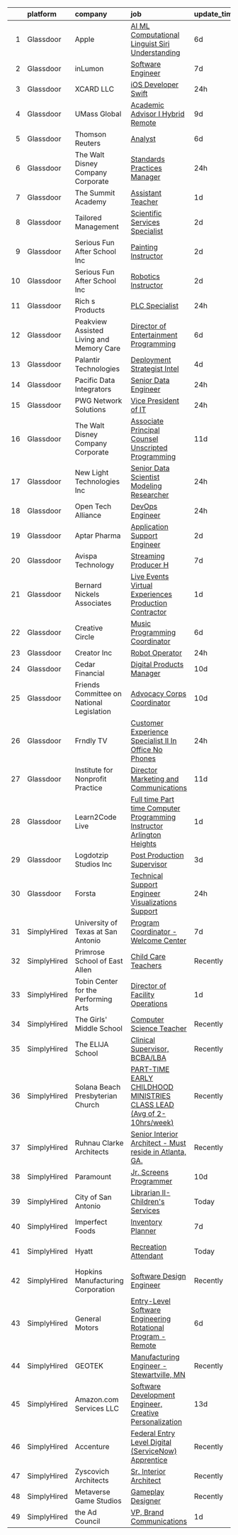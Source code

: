

|    | platform    | company                                   | job                                                                                                                                                                                                                                                                                                                                                                                                                                                                                                                                                                                                                                                                                                                                                                                                                                                                                                                                                                                                                                                                                                                                                                                                                                                                                                                                                                                                  | update_time   | location                     |
|---:|:------------|:------------------------------------------|:-----------------------------------------------------------------------------------------------------------------------------------------------------------------------------------------------------------------------------------------------------------------------------------------------------------------------------------------------------------------------------------------------------------------------------------------------------------------------------------------------------------------------------------------------------------------------------------------------------------------------------------------------------------------------------------------------------------------------------------------------------------------------------------------------------------------------------------------------------------------------------------------------------------------------------------------------------------------------------------------------------------------------------------------------------------------------------------------------------------------------------------------------------------------------------------------------------------------------------------------------------------------------------------------------------------------------------------------------------------------------------------------------------|:--------------|:-----------------------------|
|  1 | Glassdoor   | Apple                                     | [AI ML   Computational Linguist  Siri Understanding](https://www.glassdoor.com/partner/jobListing.htm?pos=125&ao=1110586&s=58&guid=000001826ccd5be78c7951fef2de4aca&src=GD_JOB_AD&t=SR&vt=w&cs=1_2b0e15c9&cb=1659682774480&jobListingId=1008037473954&cpc=F4EED0218A761C36&jrtk=3-0-1g9mcqn0pg2qd801-1g9mcqn18h4en800-02acf99386440987--6NYlbfkN0BvKrLyj5gPmtZO9T8euul8TCxuuKNOtzRJOomxnwSEodTz2Bc-sPZl1dBMH13w-jN_2Qg_HDT8DprOXxzKYjJJlQVqA2Y9HXXdy1bNkNwEqNoMRt0OcuPSXyUZOl9R3E9Gnfrnt5qAVp2snaRWIbMQ1xxw5n7CoWC_nmaBO5x2BikB2O3cYi-ITx93kVdr7HRh3E_lhTqmM99CFjXJVsKmQdRod-kx2WzMEodTjaFKsxE4ZxInSp1DXvw7JH0hsdsyQebUxl_AJWaVYl1Iedq7v2MQeW6NkqKsvQa-bC64brrGb5go3S7B-Uygfx53voUeMRamPWcGkKWpWh_Ozt6iwYr_MiY5L2_L70XtXWGqanvkdIw_zc5k-n9kRqb2twVsboY8Vj81R7V2cQU-eAYG789ht985DzT_v8nSOvhofC_VCntnNs8_g35k-_hgr83wq3_HCZvfQ8q18ZS8t9oSTJnw0Xuw8sjJmv8Hs-6_Pl3jEy3m0HSzQ29wJYYM4YF34Z9N27Mdk-qyFOjQDBftqlQzKVS_DKAiy_Gz_yyzeYBuFIacbTmeJ9pbQY0AIA4zYCjCX8aftF2AUkQlTqn_kdH1TjVO0A8sBWnHcthwLvlysYDOTIRISxoPhGMxCeoWIIb8YZih-SugAb5OcTKzr3V5wf4pB35apPVVidwG94pAHlgyGFarkHZ20yZncw7-C4z9VDcKOno7aolM2rDkslk2Ckn235_dSpo1FqFDs-DQJ0kW-0Yfp8WR0QMvZoJRoX0gMBYzeZFrvp6H3X-ymPUBM7AUTqIGIJv-lyHca_Pn3-WOQferjYUOSEENPgi3du0gQQRANEpLKWs-kw_0tYu3zI50v62j7V3PqAQsXwXrtsUPIDj2-nPcpUPfT1giaY6H_w-Um64BYuN9DrUMrBGKXHa57XT9MusHdVaFWWU4OGBQxZJFC_sjwSFZd2PozKCN7WbPIcMfC6b9kdE5PWaKRvB0P-nPBvUyG0Vssw%3D%3D) | 6d            | Seattle, WA                  |
|  2 | Glassdoor   | inLumon                                   | [Software Engineer](https://www.glassdoor.com/partner/jobListing.htm?pos=129&ao=1110586&s=58&guid=000001826ccd5be78c7951fef2de4aca&src=GD_JOB_AD&t=SR&vt=w&ea=1&cs=1_d0128b83&cb=1659682774481&jobListingId=1008035620263&cpc=451933188B21919D&jrtk=3-0-1g9mcqn0pg2qd801-1g9mcqn18h4en800-da6448261627c3a0--6NYlbfkN0DQ3df1awI8xYmHE2zqMePqy2KfumDXYM-P3On57Rq1sSJvchUEZiGg7ISFfsgZmQGeN_HJ24YUkvC0HKODjwvVEqDUKz0lnXYXtZSD9rw5v4C25pIqogjGaFvbvKd_MeeFOPItCAhqETrNvgAVECJm9vujLYmsIPmaXKuzNs_r-bigCqWeIekYQu4zVeDE7JgJNwqgFzO8QqvCP_EKKwpZAK-a2e2_dAyMX4s9GRQQatp_zsfjrVO8makudBHd-v73R_yWTfQu4hTKmgjFsDnrmpnV7U9-Adcz1P9OeRQDkID9TEewvQLjjfM6lDIQG9f5znaiMShiS6IEjQBw6pZklJSWUCOt1uxeAnSyfVTEJtsV9NlcA3T-1clhBNYGGB76IdOYoNJmP9mQ6KPfGbdIO6R3jfZtG2uyHSGVahh_EuGVqCN-av4wVXpl8zBypiG6szuCsDVIa8GaYXxHC0ROM-9r9BkbcO-OqaKvAZqLPuBdAnkBw2uD)                                                                                                                                                                                                                                                                                                                                                                                                                                                                                                                                                         | 7d            | Remote                       |
|  3 | Glassdoor   | XCARD  LLC                                | [iOS Developer  Swift ](https://www.glassdoor.com/partner/jobListing.htm?pos=106&ao=1110586&s=58&guid=000001826ccd5be78c7951fef2de4aca&src=GD_JOB_AD&t=SR&vt=w&ea=1&cs=1_e7c580a5&cb=1659682774478&jobListingId=1008054173053&cpc=67D5E609A3B8C355&jrtk=3-0-1g9mcqn0pg2qd801-1g9mcqn18h4en800-72c0f0956ebb28f8--6NYlbfkN0DAwgduWqBP7ymGN-lTADpinz2i-23XbRAyg5ywqS-MDeAVr-qZ8jm264LAESLQevY5CSDySa-1yBuUWy1e3TkB0qtpBQJgW1DahqC7ZO7LromfWKja7IJpflz81BdNFTdsy69BFTfwOpgv6X-foEgM6Ghf3b19q-gJnY38J5yYfouZEq7jkkQjjIzxngSWm32YqcqYehcFmMj-VO6CvN1e8wlsBRVJDCYfGoK_s3UILFdd5cf3DwUwokI7_8zLjFfMIsgDekbb3uiJKz4iPocULUB9AeugOSmyv3HZ1BdN7Uhybx2cz74eUFL41UBMvc85Lds_1YPCa_7tN6Wzjdhkt2vMsItkm3YAIfwQDI68jIdHT5EhRCZn4H4eFFWFlixUpG7NWWYBXclFmh-kft4CDIEBIbWcOKlsvaKwTnb5Z9-aHsEGGM3qzT2-qf6VHmgRvPdgcvdEL-Yc9lkV7OgB1GKgK8c2vt_MuUf0vJrRH6tCEL0lL50LuDECD84bDJE9QhpvKwO8Tg%3D%3D)                                                                                                                                                                                                                                                                                                                                                                                                                                                                                                                         | 24h           | Durham, NC                   |
|  4 | Glassdoor   | UMass Global                              | [Academic Advisor I  Hybrid Remote ](https://www.glassdoor.com/partner/jobListing.htm?pos=124&ao=1110586&s=58&guid=000001826ccd5be78c7951fef2de4aca&src=GD_JOB_AD&t=SR&vt=w&cs=1_9948bcaf&cb=1659682774480&jobListingId=1008031073642&cpc=149B3D5996025BBA&jrtk=3-0-1g9mcqn0pg2qd801-1g9mcqn18h4en800-eed16ec982454327--6NYlbfkN0DTeh5R3552PqUfPOB0cB09_CP8sisQs0fegyyYJecQSZVlMxNe9zty8xLqfyLNAkGoue8sb8qVeIFuRtgYFWMHx-Kp8w-ZxgeNlchwzpSN4_M09K6C9bf8K3cAG8cQxaGo4gSrTWQ-BfKgsCIv5ioJtmeW7u9hc7W74O4Evq6vxGZQRi2ZVi8MzLEd6F7T6pDrt8qraeGIlCPU-8M6igTT9U5SXMjSLbKXUJXQHDgsUHUfKgTB76Mn61YS5XvAggGG4RnZMWG79DdeB5pDAhMqM3Wwr2WWNkOXGMa9IaHf-wQodUNyjsSdvfSn0ApsRAjIMA64gZTGAjAUvRkPBfqANqNr_PGuKM0ei_H5QNBXq7-pLWwD4MDqTVnwnjs-O2295OqV4nnkA6eS-S2r74nr8sh-VqVkVTcbCmbeMJ8EAOG_kF6gSQKrnpiT_5Y0LfPCNydWtYhC7e8HCu6bz6ONotpil4XsbykKMWnyTvtW7J35l4ziQNMw37wEEMuamdw8PNpUrYcYZNZ4FgdpgwbBUMn0KMFc2YH2av-wYgRwXxxWswJpDdu7DqglcaelAFo%3D)                                                                                                                                                                                                                                                                                                                                                                                                                                                               | 9d            | Irving, TX                   |
|  5 | Glassdoor   | Thomson Reuters                           | [Analyst](https://www.glassdoor.com/partner/jobListing.htm?pos=123&ao=1110586&s=58&guid=000001826ccd5be78c7951fef2de4aca&src=GD_JOB_AD&t=SR&vt=w&cs=1_d1255b66&cb=1659682774480&jobListingId=1008037643612&cpc=44CD5376B8534B8F&jrtk=3-0-1g9mcqn0pg2qd801-1g9mcqn18h4en800-3f18fb322ff8d1e4--6NYlbfkN0CjNG0qDFC9vBxfUJnRpXh8fasJ_-3AjV6caG0C4DoAxPxWfF7HPa6NYKCCabVje9LAqzZYgjHBsMnPE4hALp3pkCaGsFxO00Dw4pQ1Squci6d2vdoZg2JuD-87SS1Lh8Kd7oTpvc6oVcqFvH61Qr0R4yLLZ6uAdw99VmRTDFWrSDFYOp2WHd4TmQqnzec4oSjZI7l9sDGXT6xELSKZLBhQvrWnC_YBnPlJcN5YXBBIAndT1lYxdHD47CfAZNI9oJ80OV3o2ryAz1BkS7beWaGDGIS3Lc27ZMDnhOEMZklXF6KfQTSSkLx3JsNYbidbOnmWyQG_fOWDw78LdTEv-hWEb5ep1zf4L6S7ytAH3kMXabXjOjq3hhyOBboYL31DBPEbqf8HWKNixmgBbnpl0eDv4Ffkano6DLAZy0oxLDTxI8YfeR7qGG-3lYJ28DzJmbS3fr51DlQqEHXRFsvRDv6YlpRZUxVqAPKiskAeTLIgUnJKDbOrl6nIedLEBLQD_kFuGXZG0zJDFB30_NWBjrBTy5d2pfe8RIynOZqit7TB8xxaPriVDkIP6RMVM0YWL61OCAQYjApLLd5xhcRZGLAjk9zrFaV02L0_Dw0CqqOzhWvPyx808kDu24QBd9eDJeGHuL8-K1wIEV-CvfVCdBelvFzonHByHA-dZO7dk4R-WJKecH1wbv_cFsFFXInsDrEubTfk2kn-1PlmnKpjh5wVZRH5pIMgsKaBbpVX5tFPUbVoWUFo4s857pzhrvFmyrCRKZ02gqrYeCsFCOwB2yYPleu8xtxE9eEF97l7cGieiZ4POA5nzXHCliy6lc_nPfK3dz2i8bD8fJEniMkXOJt0ZLxnH6oHb9SNxlCLNPraWg-63dcp7DlfPHjA7h1Nk6ML1XHsx7ujCKHhuRpv1mkb3TcuCI0wtH8pUJq3WuAyAt3h3JfksTD2zJGowtpqnx5dypNydlg4K600_B7Fc6K_cNU-aZ51Jy4LyLgJ0gcG4A%3D%3D)                                            | 6d            | McLean, VA                   |
|  6 | Glassdoor   | The Walt Disney Company  Corporate        | [Standards   Practices Manager](https://www.glassdoor.com/partner/jobListing.htm?pos=110&ao=1110586&s=58&guid=000001826ccd5be78c7951fef2de4aca&src=GD_JOB_AD&t=SR&vt=w&cs=1_a4f0322f&cb=1659682774478&jobListingId=1008054368320&cpc=FDA93C03AE7AED37&jrtk=3-0-1g9mcqn0pg2qd801-1g9mcqn18h4en800-556f288c7e2f5f47--6NYlbfkN0DAFTyt7pbDCC2JPO79CSdi1dIb81yjczP5qsKcZIxgiYm3-7g-689UEQatzShMJRVgQHPvAXpJGPgvM2JX4xQmYePp8llQLBLinhkuoF62sKW8PGLupVD2xRXo6kRCRmH5lB1kkhmv-ck7xW1YfgUY_zG6g1QS8gCkbGR_RgXx6ATvHmYjFXIh1vtsWbiFCdwDuKGkLBzeeO8qijeYfEeQOiPjH0-oPqTKxbsy3qco0gt2-KsxbdJFDsKDUliX9AAErPGVSTd0lqCu6LcyvRbjl6N23xoMsqOcB5chZyKh-2mIQqCwVQGtqg3xxAlRI5VMmWjYZcxNXsfbkWG3niKYmcXiBA7uSWpmh0XNOh_iWuCxDAwQgg_S652TBXryWl7_0nGYMcvDEzlKBi1jITLDhShfIfL5kbVwJ54F9ED4O4vAYQlWDl6nMORtAOJz8U0%3D)                                                                                                                                                                                                                                                                                                                                                                                                                                                                                                                                                                                                    | 24h           | Burbank, CA                  |
|  7 | Glassdoor   | The Summit Academy                        | [Assistant Teacher](https://www.glassdoor.com/partner/jobListing.htm?pos=105&ao=1110586&s=58&guid=000001826ccd5be78c7951fef2de4aca&src=GD_JOB_AD&t=SR&vt=w&ea=1&cs=1_c3c27a05&cb=1659682774478&jobListingId=1008050460747&cpc=24BF2F2386F532EA&jrtk=3-0-1g9mcqn0pg2qd801-1g9mcqn18h4en800-2d55c3dc0d4187c2--6NYlbfkN0ByhUAFnvUXaWU9Evd02J1tJ_iw6PkwcrHv7doJo6F0Dew2y4VRlQQwME2AKEYR20vTgOWGq5Ayr_KbGIjrmNaAKl-EartebpkiANBBV6kmK1mI_WvVXzulgNS7llt3n0b9YgNvfjD9W7LFWaoJC3ZM9rXzvu7vMPHqI95n3NGRL_RnKi8eWsxR8HXOglKAkmcg0g91y317zdxRwbDM2UbAYOSFjO0EpqEjUnM5LdaywzwKLjVeRx4nyB6Yj3_cY3gd_GITV9JQfRFkmuN-byvfjPZ2x6LC8uaApsZiEgFVif-fLPTGv9QQrO9At3ZILxfq7B_yQqHPP-Smt3_oTRp_u1bSLfajDed1GBJ_0crQR994hvVcNU2OqD2jKYmPYQ7Tw46JRAAgciAZr8L5AQgtMnwcULjEBy9c-AFigIxXBB5YxBrAuZo719HVym18eWGrnO3aCSfdq-h9BJDGSwYip_oYW7UQ1bHczgVfy7wobPFz_iZAhmIRKwUWo6lkgWyiqsh768U6tA%3D%3D)                                                                                                                                                                                                                                                                                                                                                                                                                                                                                                                             | 1d            | Denver, CO                   |
|  8 | Glassdoor   | Tailored Management                       | [Scientific Services Specialist](https://www.glassdoor.com/partner/jobListing.htm?pos=128&ao=1110586&s=58&guid=000001826ccd5be78c7951fef2de4aca&src=GD_JOB_AD&t=SR&vt=w&ea=1&cs=1_07b5092e&cb=1659682774481&jobListingId=1008047567297&cpc=632C08DE5A4EA969&jrtk=3-0-1g9mcqn0pg2qd801-1g9mcqn18h4en800-2c28395d2e72cdf3--6NYlbfkN0DI_pqscLjs9LkB0jlO39g2s8RE9SCHTdataN4HV1TulM7Ds4Lr1PIsj8PKDgrJ92rO_jHlqNmsrTbYUSuqFEaWPvSl1RIbl4eBSbMv6eE60mDjloOP5rrMiyPoI_ARNJaJlUR-A58A3G6TMqF4nnJ5aP0y02xqAjpQ7U7hI842Tjc1nPXio7l6GNfZIuTtz9lZk81rT9Wh81W8CcEQ5j23c5bIVLiYbbFSP4McFOFxn3otbVj4krDNrsWMzHXNRX5vgaGNqtAnfMJ78D0djmhjddym9PP5yMCVz6aAD6u2FOsQIzxNm_AwhY_Ru-dhIAV2HFB7tpI7ga9gAESVurGYj9ia8nYxgI6t6bj7IFVF0MsVF29VWkLcZk-oqio2cKzC73-RkoUeuPUbkKvXK010_HmBrCYqPT9IWoA50jPEATI04hJfmTPFMZ2bqhHzLazHnZ9TH0HQ3fsDFxg9pW6JfMOKDWbLI7AmUq9A75V1nKHzClPC59Lu3b0XfaMEHHhn8D0-mytYu6BXns6DeMyHUEkNxNjl2vs%3D)                                                                                                                                                                                                                                                                                                                                                                                                                                                                                              | 2d            | Norwood, MA                  |
|  9 | Glassdoor   | Serious Fun After School  Inc             | [Painting Instructor](https://www.glassdoor.com/partner/jobListing.htm?pos=120&ao=1110586&s=58&guid=000001826ccd5be78c7951fef2de4aca&src=GD_JOB_AD&t=SR&vt=w&ea=1&cs=1_29540b8b&cb=1659682774480&jobListingId=1008047341209&cpc=8A48E7D5890B96AC&jrtk=3-0-1g9mcqn0pg2qd801-1g9mcqn18h4en800-5c1b6c79a03e28de--6NYlbfkN0ACu_hgM4mYOpGjE6TXudS1eLEYdlotK5aSiNrSIRlNjpE90xv_5GbV23tFtNZdnSI6NtXwwFfg-Zv3eDHzV_Qqvig10sKHi4FkslGk94oke55Q4264W9I-ZhBkecxzXE9uLO3hH5o42K3qCYpeEo_xTKmgTxAyF-l-fqq1WetCbzui3z_SS7ATolU78vQQtcCd-CdYxJSnQHjRKGR7_-ofUnzMUNmCuo35D0uO32EPk_aISGCwIyS7z7JLW29lWpy_pTXr0tPwNzNIoA4eBUHW_bCyWepYcxkq0bTKhZXHv3ZxvBCLRIKFkb5mWzV4gNMFNU17nLHL9oh0HnVbpBW_KRepJYZsUDJxya12Ne79TOzsjGjqgixTpXYBXMRqgh6ZpD3tFYaVDFBD0oLDPBBmsBmQk-2D6-dEamHy6uK4ZTtUSk4XzbqxR1FJIR1vGjbb945F_rXPE-bGcNTyIabIGwHrSVw45vKdlLebcRnmNavYgi_J0iVpuofbcv8hcGsqnbkuqz6aFg%3D%3D)                                                                                                                                                                                                                                                                                                                                                                                                                                                                                                                           | 2d            | Queens Village, NY           |
| 10 | Glassdoor   | Serious Fun After School  Inc             | [Robotics Instructor](https://www.glassdoor.com/partner/jobListing.htm?pos=102&ao=1110586&s=58&guid=000001826ccd5be78c7951fef2de4aca&src=GD_JOB_AD&t=SR&vt=w&ea=1&cs=1_8d139aa6&cb=1659682774477&jobListingId=1008047383975&cpc=B63DE67CBF13A213&jrtk=3-0-1g9mcqn0pg2qd801-1g9mcqn18h4en800-158ac24364a28c3a--6NYlbfkN0CDsY-q7dvag5XjP_DEKFFqcl2CAeA-SUrvU4O-kQ0gCzReApukiskO_ImZQ8bslZgCEVIEPoP4B38Grn1Xuoa2yhM5Ha6DMfOO5pVMeRjTCG2xyvlDn2uLUFM6YENDfnjW37zEVudoY4bOzRjlLkiSX3iUpATXl_cHu7VuA5VrA23YYdLTytLynSc5uQ3HyIzDC6lblxvYeCMFO8SnJdEgbBAsOj0tr89UMHWFRoMv_RK7mce2G9P-PH4Ghq7boZxuOPZgSAbSOVBIbK5xbIU3nFGdzpGX8UwYTpfd0E8XweAwew1--BZDVBfw3KwMHfjk2NzjBKMAs0pYDSTm69H6UMgELdzjceStrrX0q2XgSgtnPj2zgtIpckGYfySgpV_tNmaUDhvGiW5ZJ4W9i6b_qQHovtYHjfiYucWqlJkF7tYVPySO6hiP1KK4dhMyvEIup7qhUVG3Q8doj-2yRSMugNEQ8v070ZbMN5nGciPahU1ys4tXKmc1A_I8K390bK90yehHxNy2Hw%3D%3D)                                                                                                                                                                                                                                                                                                                                                                                                                                                                                                                           | 2d            | Queens Village, NY           |
| 11 | Glassdoor   | Rich s Products                           | [PLC Specialist](https://www.glassdoor.com/partner/jobListing.htm?pos=107&ao=1110586&s=58&guid=000001826ccd5be78c7951fef2de4aca&src=GD_JOB_AD&t=SR&vt=w&ea=1&cs=1_a405f602&cb=1659682774478&jobListingId=1008054138617&cpc=0A88B0016E52E137&jrtk=3-0-1g9mcqn0pg2qd801-1g9mcqn18h4en800-6e37de51c10ecc5c--6NYlbfkN0CE8_GmDiWt2EN2cgtlwT4P5FUDvA9XQY9Ut42bpFT6iRlHP3jFn1bdjysE8jFAG5fwd8Gam0rxrE6-TWiqjhteifc3QhW3vRy_TN2zH4frHWxKCrKHeZ5ualYVQpp0NWxnA_U13GflpcFNhwY3cOxN1aNmMmhoDJKKW7BuSmH0a6PmV358-xTPyaVwLQ-IDKTGTtV6dTd3vjnHVFHiceG8jtZNboFN1AZD4beDu6yAiKU5RnCppXpuWIBR7kKPHVcZijP1T_byXN1Jwo_PmBWKRkrIXJ8scZZn2DxiW7opjwmN807BTDfhmr0gCXEs4j2L4eZ9C6zdSy4AqMcqoI8M4tcdqSjfVcKsvHa2k4IvwQ7YP-6Q-BElSaDNP2y719GMwmtTICf_JiNFw3grtxJ1MhTnlQZuYpUULQyvkYqD4mwiLohuxrHs-PnR0wYCpTUL_uI0IhL6KxD5Hk7zxgj8vTPZKUo7_lAODj52EEbu_0XBCCSdy2ZisJHpL6xfINofCWBp83CnrQ%3D%3D)                                                                                                                                                                                                                                                                                                                                                                                                                                                                                                                                | 24h           | Minneapolis, MN              |
| 12 | Glassdoor   | Peakview Assisted Living and Memory Care  | [Director of Entertainment   Programming](https://www.glassdoor.com/partner/jobListing.htm?pos=127&ao=1110586&s=58&guid=000001826ccd5be78c7951fef2de4aca&src=GD_JOB_AD&t=SR&vt=w&ea=1&cs=1_5730ff26&cb=1659682774480&jobListingId=1008037937765&cpc=A0637F14311B9419&jrtk=3-0-1g9mcqn0pg2qd801-1g9mcqn18h4en800-8214173974a2fe59--6NYlbfkN0C9UPLgh-R3mmET07zpLuNN2EynznW5rvosXwjQjnD9Es17_ILsTlNGiK5_A8-Tm8syykFpNz0tAneRSBBiMIGyxHHJiKqzd6CsIEMCxj7EOZlehnunn5VvDUDPfwL3iyd0wxWliJcDsXiFGMM_dhLr-ygIEmZFaMqcEur4wX5yhk-KUkEIbvSKZ53fkMJkJ1a9Tbw63SbrWmwBRsZ_4Fv-9yEBSO6OkgXt6aT4O8He5wjbe7aWdjLaIEjDG4-gLEtbzm_uH76NXUr_C6NGRLrlHgHxA1wprA3fQQanLNkTVVgpB1U28vmxs35-aJSr39sZlYKNfn87YgfafgGEsVegUVcL30LP4W9lzM_XAgslEsdfJBqHttZQATyeXwxFzD87jttDqae3Bxi3XPW74zHET8WGfF7HKhGaUyzoHUi87dq9aVfeuEopgwz59SIVQWfD_UcRiIcyEwD12qNCWb4zizkx_mPMp-w5PcfV2VSJ1WKr5IsT3FJ0GVdnFjqrytd3VwxE770xnut2ihrXC4lKMIr005NkSMPq9TfLYRG57tUQsFZlS_nW18Q24VcwEnbcjOdZx78sxUxOgJYT2tsSSQzbt6ZDWgs%3D)                                                                                                                                                                                                                                                                                                                                                                                                                     | 6d            | Aurora, CO                   |
| 13 | Glassdoor   | Palantir Technologies                     | [Deployment Strategist   Intel](https://www.glassdoor.com/partner/jobListing.htm?pos=103&ao=1110586&s=58&guid=000001826ccd5be78c7951fef2de4aca&src=GD_JOB_AD&t=SR&vt=w&cs=1_66225376&cb=1659682774477&jobListingId=1008041781873&cpc=4599430C66E07990&jrtk=3-0-1g9mcqn0pg2qd801-1g9mcqn18h4en800-51a3679bb753de2e--6NYlbfkN0Brd2bbJv--kwJLf5E6dthOUocw0FyT9949Kzz66cUevmgVuLUFWYj_oOBcuZnSDrMTUXpx3OjsEXHw5VIIhqxEoUIgfHyrGG1a3K8dIOzlpf0xjfUUMUi5PFXkQ2s6KlYFIRdowm1RGy5P1S8D5eKtBTvU5hZpTGpN1L-4W9yeLz0ICPZFNT0yquo6a2ISoqnlp_nEFLKKHngvyaOcJKaIUXuoaQ7lM2C0lYJCFyMNdRCELTvV80AgJT6iruYCT3mJD7pHyRKr7N47ef3DBl9S8Vvjh7evJpZcptVg4MOOW48zIhZSfum1mSPViehfXVQUHUMjAiSJDD1P_AI-mifSkGICqZjh_ooE189awTuIyVMDJLie9_OLDHC9yezGt9Fy_2VkX5Sj18OrqDsdnNEMvNmrno0G7kR0yVsL2tzhwmpmoRhNxWGddpv43PYGpdvqJaGdRXjJmQ%3D%3D)                                                                                                                                                                                                                                                                                                                                                                                                                                                                                                                                                                                      | 4d            | Washington, DC               |
| 14 | Glassdoor   | Pacific Data Integrators                  | [Senior Data Engineer](https://www.glassdoor.com/partner/jobListing.htm?pos=114&ao=1110586&s=58&guid=000001826ccd5be78c7951fef2de4aca&src=GD_JOB_AD&t=SR&vt=w&ea=1&cs=1_de8142df&cb=1659682774479&jobListingId=1008053571475&cpc=92BEE8AC7E71C1CB&jrtk=3-0-1g9mcqn0pg2qd801-1g9mcqn18h4en800-e032ccf84e3e84dd--6NYlbfkN0DEDfa1PO0zLIBODLMnX6a2PqO_t8_gtpudkWpTzY9J0yTxXaf_JUjSGwUOJP2s5tKkZLaPwUXhKDpsWX5SSP09xEElTh80iBF1kdbLCBabsw9CK213Cn892-cvBDO-tIKG16iVw7Z6BaUQT4JsRCoS9KU52TB-TkZmu04am2pfuWMb1E40HTtmO92JjgziJ1Ln_gc6F6S5ytr7KTTNdxPbMVPP0fKphI4Dvncw0rgQV5bwS2HrOOjaWU2kZRkfzQhuSM1hhyKhZJfAUcatryUebR_U45EixRo88TWs-x67U6ByZXBJ7zGnjTIrWH8OF_MTv-5kafbLiYf6TDVHdAgS6cXJ75IcekL0JP4a0gVq_bTfh54E531Q4ORwfMovtYrIEOV2tMKJ963UbzZcmfbsztDaYhyr0gk3uyAydkFv6yqqDvnZmEMg3GagoYptR5lgDZOIDLCaiXa3LgBPCBQUxyoB4UBEpi6PzcxCQINa0gnS-cEmb1VmVX_7uBrOiVxv4_RkAisdGvvK8I6XO9mA)                                                                                                                                                                                                                                                                                                                                                                                                                                                                                                                      | 24h           | Remote                       |
| 15 | Glassdoor   | PWG Network Solutions                     | [Vice President of IT](https://www.glassdoor.com/partner/jobListing.htm?pos=104&ao=1110586&s=58&guid=000001826ccd5be78c7951fef2de4aca&src=GD_JOB_AD&t=SR&vt=w&ea=1&cs=1_29cd53fa&cb=1659682774477&jobListingId=1008053717713&cpc=D3E44275D43A938E&jrtk=3-0-1g9mcqn0pg2qd801-1g9mcqn18h4en800-eeac7d61803084a6--6NYlbfkN0DBk5oFSZB8t4uW0VXSmka_EVslxPl4odLU7MI7F4-7RhRVXvGGz2K3JqZ5copATGIIC3PceGWkIFTMY5NPsIZ3NRedYUzcDRTWDW6hzKZAPPLoVhuOJVc1xq16RpQSyrCGlO1NlWuk5sCkSjLlL3RiIQT-jhj7D5DL17GhCq0vV5iF-rY6kGsn3LRqiTLnLhEhedyL-KsRDSmmqflpj_xXlQx3pw2QevTpJWjDRMCGecPEe8cDlf-eH0o-QKNuzUa-Sowuz6F1EWzVPS-QFWcAi1zB19m1mseOfbFgQ59oHlZFZrhjyhubQS4DqZdBGlPkjDxntRFyrv2x2mwah_T7lnYWHPiltzV6fALwMhPewtJg12Rz1Ytrxt-t7k3AYIgKwrQys88WI-QBGoEcwpzxYqhev56RuJszkNzqhMtTTWa7dveksop4vOviSCI0VtuJrnZ2rS6PzKMUxYU3YzDLFP4YvgxOeJbXyUcLQwSYSHuh5dZwmVYJ7AeBaa4U8i8%3D)                                                                                                                                                                                                                                                                                                                                                                                                                                                                                                                                        | 24h           | Remote                       |
| 16 | Glassdoor   | The Walt Disney Company  Corporate        | [Associate Principal Counsel  Unscripted Programming](https://www.glassdoor.com/partner/jobListing.htm?pos=111&ao=1110586&s=58&guid=000001826ccd5be78c7951fef2de4aca&src=GD_JOB_AD&t=SR&vt=w&cs=1_beb05194&cb=1659682774478&jobListingId=1008026161307&cpc=FDA93C03AE7AED37&jrtk=3-0-1g9mcqn0pg2qd801-1g9mcqn18h4en800-9abefdf2b4f56b03--6NYlbfkN0DAFTyt7pbDCC2JPO79CSdi1dIb81yjczP5qsKcZIxgiYm3-7g-689UEQatzShMJRWvqsjrW1bzG61LvsDhXMQgAJPL14pvv-BWxg3ghOB_mYdqFhNLO4TxOKWEp_XZzdRlR2WnlhOU_NbZJnAAmnk61e1M6BXN5tb1mL4k4pITkNZONp8OU4yF-5wFTJi0RWvmaCV2sgYlnUSZ9frB-RafVT5RSCrDxNlAl2vx1wWN_WV_Hpfv7r45IIG85LyB0du-oBUZAE_M3TKk_IkYpRBAdkeDC2fw-XCNqjvZyTimQGEvnauHDsegqG2sKO_Nk9nPi4HaVMgAL_Xs9n99ESSc4ffT5qqXJrr9ooRQol0nih7VODqzw7wy5QCagp6I_spmxGGcS9Rr2-qdtgqAnahTF4cLaGmYGZ-7vxD9BX350nmILTnQaOGz-iRo2shRn_M%3D)                                                                                                                                                                                                                                                                                                                                                                                                                                                                                                                                                                              | 11d           | Burbank, CA                  |
| 17 | Glassdoor   | New Light Technologies  Inc               | [Senior Data Scientist Modeling Researcher](https://www.glassdoor.com/partner/jobListing.htm?pos=109&ao=1110586&s=58&guid=000001826ccd5be78c7951fef2de4aca&src=GD_JOB_AD&t=SR&vt=w&ea=1&cs=1_d1d5393d&cb=1659682774478&jobListingId=1008052763874&cpc=BAB9AA3F436D8911&jrtk=3-0-1g9mcqn0pg2qd801-1g9mcqn18h4en800-3630374f9d53b458--6NYlbfkN0CB1tmP7rfbaHtYFmPjg1Xv8BJr6DUbyz0HQmM4H563ArpFMs2Wc68sNpj6EiG3HDfbFQJngs4Wuv1cCFIf1m_Wi898H-iu6I5_Yfr3gmXHKiJRZKU4BDRSYVsKV1MvbXtpfBHYQ8v12Yz88idbeaxbXoJXoFBbFSBiPq3Xi6HEnLRHJIC-oEQM9zgbS5nH5REPMXdu4_z5QtD5ZcoA43NNlv1qPwEjuMEeFP8sVufWZeA42Wd5U83iWQxsRLHDSVdpL52kwW8-eSowN6hzs-iC9Eb15n5QWozsqdT-EFoQQ5T-Dty60f1FJmobrP-C3_u-nLOVWZCFtUCDxvt-ehgwwPX0JOZSNdKu7whZc0o76XHs_lQ95X_DtCH9jxEbH9xPp7y9QLiso1e5VTgANKUescw_JRVdMtkv-64dE03Xx9Oib4oaCopGYjHfbmZtxUkiNvq-UtfbXA6FVhihhGQWHf3V6YHps1rA64jh8oPMfGfNk3EzRiOuJy1Yway9uAUaWGHdwkPwMV_-__brOjf4fHTo9tw-EtU%3D)                                                                                                                                                                                                                                                                                                                                                                                                                                                                                   | 24h           | Remote                       |
| 18 | Glassdoor   | Open Tech Alliance                        | [DevOps Engineer](https://www.glassdoor.com/partner/jobListing.htm?pos=115&ao=1110586&s=58&guid=000001826ccd5be78c7951fef2de4aca&src=GD_JOB_AD&t=SR&vt=w&ea=1&cs=1_fc494c51&cb=1659682774479&jobListingId=1008053390785&cpc=BCE4811A78D39AF3&jrtk=3-0-1g9mcqn0pg2qd801-1g9mcqn18h4en800-c170e7400f86e336--6NYlbfkN0AwYicTXJf9bWJk2zfUMxpINV-_MQnJmG0hZnZg50UwrUvTpE8EgT6nQBkVr9fkAGiZsdJuVGri5w6O9OurPIrm1I29njnU3AucrNO_9-DhNA4TpYiWk1IB8HC134BPbRDVw-BL4MWLCB7O3V99tNroqu49MiOCknOq60hOS2ZG-APtslRH2kjhLyjyIYYLGGdv7GKdHr6AfH7JQFqLToYK-RfcoUPMT125tBlxjp_uJEytJKOYM2Wzg9CyDSHmBHa1MoPuivHANwkwDHX7fu_Pjxk1kRcrxg46anS7EDvQyGAKQ2CZVLMyXhT6mEXdple4zvOtQLtaIIKAtL89BiMQpx0d8R2sSFtAa55lBr9ObT-IfZ9e6ivMbomrgyLdrq0c_BTYmA0MLwJjd3NELEJNsdeyafxPmjwZck-ZwN-i7i50PhnauM0OCcrElz9zF3XzTS5UJsaBODG5VkpERB7njZgtAsfXj_SFGgfXw5C7YxO-Q8ovzlCANYRLcLV8PcHXozMAh6o53c7dhOFyQDz4)                                                                                                                                                                                                                                                                                                                                                                                                                                                                                                                           | 24h           | Phoenix, AZ                  |
| 19 | Glassdoor   | Aptar Pharma                              | [Application Support Engineer](https://www.glassdoor.com/partner/jobListing.htm?pos=121&ao=1110586&s=58&guid=000001826ccd5be78c7951fef2de4aca&src=GD_JOB_AD&t=SR&vt=w&ea=1&cs=1_208e0dba&cb=1659682774480&jobListingId=1008047886418&cpc=9952A63AB06E78AD&jrtk=3-0-1g9mcqn0pg2qd801-1g9mcqn18h4en800-bbaca3f54d05b381--6NYlbfkN0Bmyzgb-cUJuHpMawDWIca-gl-N31w12EdWXT8kQpakt9MymqAlPqYdwacf-zOOD5avc4RgKh6UsiGFdlmRdvxNFp_01_ye6hn5vL99WVR9sd1asTKuS-Xu9YAlcLohDGpxNjhoxgCAoqUBVqiBCx2diZ2OIs3LKFPjq8cGE50mDNOQ7PPh46HpjRl1qCI9W4YA2L31PqlslwVZ33pZxRdCxgu97uRet-8jJQWypf2X5EKCLhmw1_VKw7nt1nAcUs1YeoUY6-LERXVYmiv-BSVGNxtG2PsfhdYDs4dwbNIK0-eDhUw8ounr15e3GNJWbH7D-cvelu_BVV3uxHEObeAjThYCtDpczJiTwJVVIjH0WJxwd0_F9oPoUhyElzlzMHIflKkopV2fHYhG86qWHoqAz_SMgyojU63iELQSKgCgRa9LjACGjIearCQ8JquSGVAH2J2c0ohml2W89M0_NjOnPJoOgOpIqyP8wqJxg1iCJPggED18TdNeH8LdtEZUyMU%3D)                                                                                                                                                                                                                                                                                                                                                                                                                                                                                                                                | 2d            | Remote                       |
| 20 | Glassdoor   | Avispa Technology                         | [Streaming Producer  H ](https://www.glassdoor.com/partner/jobListing.htm?pos=118&ao=1110586&s=58&guid=000001826ccd5be78c7951fef2de4aca&src=GD_JOB_AD&t=SR&vt=w&ea=1&cs=1_4f93a4a7&cb=1659682774479&jobListingId=1008036575579&cpc=E1C07D31E98CBB16&jrtk=3-0-1g9mcqn0pg2qd801-1g9mcqn18h4en800-c60ca510d35d9853--6NYlbfkN0Dj2d0qKPEJP0fpBViK7V-TZwXvjpwqshPgAnSSx4qW-KrhPkyDM9HZN_F8jkueVAT-nL1nYEs6vQDMtgOkJrChKTvdbpxIjogP8v8NC0BaX0NkTvT2u2TGchOnfSU0jQwAAxYtihAddJvg7_-1tmW7sH7H6e0iHomEEWdW7EXPKieuq96QvogVmNS5VFEh2mA1XbTElHHBRthBvrdzBPabV1Wc4M0tnkdxCap5NN7Zv1d17YyM5DEOWgBHYetZklBOwSlC2rxEAilvJF0CtdYklpTyybRgSmqECSdJ-ztA4YYUetLcp17FLGN5uHcUHKinOan-rk2Lq2t9l0r6TSHLShqA707Arsaubb5m-d2EA9wSuG34V3egiDfDr2xopnq_G8CnC_aQaHNfdGo_xq8-LdkNZJZZCAwRyS63_hxBNoUw2HjsqcjuruIiH_9Stg_NGxUgNVWdrs1JMHu12B-gfMfID1q5WT0%3D)                                                                                                                                                                                                                                                                                                                                                                                                                                                                                                                                                                      | 7d            | Stamford, CT                 |
| 21 | Glassdoor   | Bernard Nickels   Associates              | [Live Events   Virtual Experiences Production Contractor](https://www.glassdoor.com/partner/jobListing.htm?pos=126&ao=1110586&s=58&guid=000001826ccd5be78c7951fef2de4aca&src=GD_JOB_AD&t=SR&vt=w&ea=1&cs=1_4038586b&cb=1659682774480&jobListingId=1008050006002&cpc=BAEB662971763A76&jrtk=3-0-1g9mcqn0pg2qd801-1g9mcqn18h4en800-ea034ad55b436810--6NYlbfkN0DY4ns7LGz0AyX4ZDmQav3t8ufl4iDy8D_rpyyPiB1-Iv7k7LgAlUNmuR11q-c-XXRt1heLhZYauwzWF6dEuxAX6K3jhk7oRizfXpPqAqysB0bhMX_UBJMYCE2ZtDCVYknVb1gO4fxzZpjc-OVyg1xVdnUVhC9RINw7nMtTEt8-4Puif7MAhe6WYUYQZ5shB4LjokHFZyak5_dgO0p2u2Um-bPEAWQkUjOw6Tj15Y3K0MBaAb0dRmsUDqmeQwhtayIfJE9BjtCyE2y4jDXdK7E8R4Eesx5Dodivue9uS_yTGJyMOhPaZHwumgE13ksyQ9pUfGZMIMnB3X5yDCEj_Rti5FYYUhrDdNmy0OqBJlXrYX0x-akPjrEAJBks-5ZnZykLtpetAb28vv9Y5O02auKV_VfQ2GCTdGBNLB6FvZwTIr7zOhPZc84Abync0USxJRJUF3HhVOLhj7fZKsWNZXRJuNAqU2TDyaY6XdOdqSYThyLmpZA690_SfysuLAp7X1T7RAR07cikUw%3D%3D)                                                                                                                                                                                                                                                                                                                                                                                                                                                                                       | 1d            | Remote                       |
| 22 | Glassdoor   | Creative Circle                           | [Music Programming Coordinator](https://www.glassdoor.com/partner/jobListing.htm?pos=117&ao=1110586&s=58&guid=000001826ccd5be78c7951fef2de4aca&src=GD_JOB_AD&t=SR&vt=w&cs=1_aa6b473a&cb=1659682774479&jobListingId=1008037621221&cpc=217C45A42544DB93&jrtk=3-0-1g9mcqn0pg2qd801-1g9mcqn18h4en800-4a255df223fb43b5--6NYlbfkN0BPwlZa85gbT4Q3XYQoU_uQn0Qmw9zd_9UNfmcwtqAVud1yvyq1Z4UAlx1bxhDUi3JwAeOw66mOdmKGL57MrSUQ7_EKblWTf5gORnvhOHWtRDDYtd7LKCN9x4C6Rve_4Lgp8uMTsbe3sC6vvZxACpXFoe1BDd60X9agYur8Ibpvrk9qp4rO07jARVdNwD0nEYhVBcbdb14RygA-AwpTTA6lqpv8vsfxtB1br58icEAqpgj38uTAhEhaU-Jvu9VL7DtKQgS4iehoWDV2nyAVQVbGvsem8qLrJKEhWBHUgYVgWR59xmTLQQaUV00AGuZhG5x2Cq_IWrNM9f94CmqGXD7BPEqO1BkJWPQD_XOCIvZJbkqVKzQlnuxy3JT7_ehA0yGOva9ajrrXt-zXFrL3VAEFGWpC_dsX5KTUMXFEBaNWvQrWAmOS_rlT1UFvQ-__Eh1Gv9XGm-a9WjCQruZXdERmhVetrCBoB3YRFQzKUi_MqFJfIY2uASAdtS5D1_dlTilwBEGmkik89A%3D%3D)                                                                                                                                                                                                                                                                                                                                                                                                                                                                                                                      | 6d            | Playa Vista, CA              |
| 23 | Glassdoor   | Creator Inc                               | [Robot Operator](https://www.glassdoor.com/partner/jobListing.htm?pos=116&ao=1110586&s=58&guid=000001826ccd5be78c7951fef2de4aca&src=GD_JOB_AD&t=SR&vt=w&ea=1&cs=1_0f05059d&cb=1659682774479&jobListingId=1008054069564&cpc=BBD63848FB84346C&jrtk=3-0-1g9mcqn0pg2qd801-1g9mcqn18h4en800-79e49b14663c81e1--6NYlbfkN0CmKmorZhUku_8R4ojQKsVHAbCLL5mPkHRZ6BfhAvg-LDCKKEa2pp6_QgHQB9B6xW5Saks4P1jodGfz4DXI6V50V3i3Bf_nqotpP78KMwXv8StSozZdqVqPVpaTG50Ly89XeU6BDHo6C-sIGEp3XqGEH4612XvVwUEC9iIH45GGtrAevq3zwS6AELaAgoFjKIZWrnYMWgj7KH2W0Pcc2YwmJmMJFypjntsXxrY6nQju1fF0iIsJFHXhstPIwtL6S7tzSr7tqzPgc8lOeohB7fPcyjHXgz8PzgsT6Czc3aN2S8s054ma-Gmhroghlo4F5GUD7L5uTvPQU7HGasjq7V00DCz8bei3vXV3YuBEP7fsI5163m-BargDGZI-BtiT9Ehjin88t0hi2dqZEiUKME3AYWQ3iwci0nmZJ32-V71S83q1lF6AUqCd5Y0jRaYNjUFiqKxKdXuo5rUdznS12UROiWsBeaI8FFRa_hKnGpKvzGNJ1WQn9BDG79soEsHHbRhKww7tjoljBw%3D%3D)                                                                                                                                                                                                                                                                                                                                                                                                                                                                                                                                | 24h           | Fremont, CA                  |
| 24 | Glassdoor   | Cedar Financial                           | [Digital Products Manager](https://www.glassdoor.com/partner/jobListing.htm?pos=112&ao=1110586&s=58&guid=000001826ccd5be78c7951fef2de4aca&src=GD_JOB_AD&t=SR&vt=w&ea=1&cs=1_2b093897&cb=1659682774479&jobListingId=1008028211432&cpc=A356F292FF34F670&jrtk=3-0-1g9mcqn0pg2qd801-1g9mcqn18h4en800-e99f7730e3754a1c--6NYlbfkN0Bmkr--w2Pn_cP_x_Un7xPFhx-AhFWN0cLWVViZki6X7YhoWP1B5hHFNE17Y34BDVdjWDrccaoWO1L3RTL3FEUZeibsSUxGp3zvzqagsjK7_yU7gAqZ7Y3sjM24RWmV2r5nFeB38lyeBhDleNctgKF6EL5ZDCHXXkPqyXj19BpILJ8uY5rl76RSnEZV-LSQvxoLCQwC6gWFJF7iHEmWzBZXbkzkEjxO_8RMTOXq98SZFZbAMGWxfR1v_lmMMuwSIilPjdUCSvpSWQugv0xGBjoI6liLeWdhju1xNTJaJBwjR1AVi2mA37BvUa6MFsoJLuF6A25pxVIgtPdejWNftu2HiNSYN2q8GQfm5RDgSyaxrO8q917bHmeLO4hEmOp2_pDuUmHp7LCqsLYFrixnnQMG-Pv6EjdLn48QelV5SAtgTQ8Hgnoi8C0z-PBl2el75-k8KJ75BuAOpODCd_VLN1-lQE3xSs6a-abojsk_nmqp-kUQXhackYhEQS7LmswVvOsTm9jJ2_qM_Q%3D%3D)                                                                                                                                                                                                                                                                                                                                                                                                                                                                                                                      | 10d           | Remote                       |
| 25 | Glassdoor   | Friends Committee on National Legislation | [Advocacy Corps Coordinator](https://www.glassdoor.com/partner/jobListing.htm?pos=130&ao=1110586&s=58&guid=000001826ccd5be78c7951fef2de4aca&src=GD_JOB_AD&t=SR&vt=w&cs=1_5b402e12&cb=1659682774480&jobListingId=1008028973187&cpc=A65DF3A704A48F9B&jrtk=3-0-1g9mcqn0pg2qd801-1g9mcqn18h4en800-178ad5de6975916e--6NYlbfkN0DNVBOtMRXMRNu6lrkcTOPPWjXMiJ842jOwiWsGgmES1L-KMpF29kCnyVQUk_AMOFYqMZ_a23-XOzBXQOcRmEV9e3EAI06gcQav0tLy8O-ZhCFa_QQ-V23lG802fs-2Du6D7qCyAd4W6Q6PA6pR2XmZrDKR_QpeWj84C_UgSoa8b5oTb92cwf4aO8ZVzDb-Hi_soyXRNFUSCHaj1jJ3dgITSdO3bGGdEHR9cFgIWRwObXhhIbJgL36wUHTbK45LsClb7QSeGjteong_HMhK8F1x_Bo5oqt2OHzLLnmYNdxWDOmFZ9vDAb7cO_m3VdY6BmA90sa71O3xqdGSkfB_3pyMiRgQF1TKDrq1kFta-fbzMsymQg7Uuwjda2Y3cNyPNZO5ucCOHAGZoPFSUa4jwImEHClOoKiJ7d-4H0Kh3CF7GB_BnAv3-gU_H94cznl2cz_K5WftwAq7iAjcaeSnbKqWHBKds_oGVik%3D)                                                                                                                                                                                                                                                                                                                                                                                                                                                                                                                                                                       | 10d           | Remote                       |
| 26 | Glassdoor   | Frndly TV                                 | [Customer Experience Specialist II  In Office  No Phones  ](https://www.glassdoor.com/partner/jobListing.htm?pos=119&ao=1110586&s=58&guid=000001826ccd5be78c7951fef2de4aca&src=GD_JOB_AD&t=SR&vt=w&cs=1_a699b97f&cb=1659682774479&jobListingId=1008052416622&cpc=6FC5BA77C9A4CD78&jrtk=3-0-1g9mcqn0pg2qd801-1g9mcqn18h4en800-624c1328d7dd98b6--6NYlbfkN0AZhccrYCUSJlZEde1UnGXnwlG1V9FU8luw-eezWnVYrwyqiUgM7CrsCq5h5HTe7-zMDCgNLUnaqaFGidt4TiSZoEeOfMq0mcLG7NRaT1MX_tEJqXpT7WyYBgFJRjl9tYkpUtaJgIb9SruRQND0W2tNz71pAqxSvJ494DtzpRv53sxfzxptFvTWLFoLgkfKpjvvmgBGqcMmZ_rLL8NYB-js_g5BonNZ_82atriMqgFO0TpoTY7p8QMTUYJcW2Or_wKRSGXSEysfl_Omr025I_wwoXgDWZUi8KCrZsjuzTG9qEqmUZvB_25WyRnu4qxEFGeCH6nAge5C-0t7_8n16M7by2oYcPnrA6_7IuUY2srrW-_mRN1TVB6AMEuTmUKlNUDOcMgFwbbZ2hv_0cLzXR6qkgZHU5V0_80W353vbMjuVOUoh2Ml9S9J)                                                                                                                                                                                                                                                                                                                                                                                                                                                                                                                                                                                      | 24h           | Denver, CO                   |
| 27 | Glassdoor   | Institute for Nonprofit Practice          | [Director  Marketing and Communications](https://www.glassdoor.com/partner/jobListing.htm?pos=122&ao=1110586&s=58&guid=000001826ccd5be78c7951fef2de4aca&src=GD_JOB_AD&t=SR&vt=w&ea=1&cs=1_ee64c6f3&cb=1659682774480&jobListingId=1008025399487&cpc=AF1E4A3695F490BE&jrtk=3-0-1g9mcqn0pg2qd801-1g9mcqn18h4en800-7c3644db1fe8bc4a--6NYlbfkN0Af7IH--f52cTUDwFMUanxXcd3NiV5wYJyzlyk1G5yREShl-658hPz7IFCz7XcOmieUvVw-92dHLVlO2j-JbPCufTAKi1JZkY_eLL1bHYmp0dgkgSOo7BPts6pOft3qngIAZfge1oKOeenLpqnJUbP0_yXpL9Sh-I2Bi8D-82KSTZXWK9qILiV214sfOUfrgNHMSpyted0K11Vml0OWAKNA-uQ7iM23PN-ZgnnBF2RO0Kxf7vqCcHygVtP2AkbjOTkcOGSeiVe_J_JkUkhIk0HZ1yw62edsveKPew7MbVZx0lUcBwKK2UIGLCcifVU1tL5FT1oRky6fwGlB_ZvGLkpjtrWk5XIE_lWrR_WHi8S692Vykx9lMWp75lE3KsWj12DgHMObf0Oy--QyTRPMo2qALn6XUT4XUspWqX0gFGn0hckM4twA1Po0LqNsrns9wlDpI8gZRrNDOHGpxYU0lov-e90hIwuR6AEIKn0D-4S5Rz6Fp87mie_SiiNqlHIKw0B99fokDcJelpu7AOPr81Xd)                                                                                                                                                                                                                                                                                                                                                                                                                                                                                                    | 11d           | Remote                       |
| 28 | Glassdoor   | Learn2Code Live                           | [Full time   Part time Computer Programming Instructor  Arlington Heights ](https://www.glassdoor.com/partner/jobListing.htm?pos=108&ao=1110586&s=58&guid=000001826ccd5be78c7951fef2de4aca&src=GD_JOB_AD&t=SR&vt=w&ea=1&cs=1_77de99d1&cb=1659682774478&jobListingId=1008051403501&cpc=B5F6D74B4EF69A07&jrtk=3-0-1g9mcqn0pg2qd801-1g9mcqn18h4en800-c5b3e632c35e5fff--6NYlbfkN0Bzkuy17zoNwKMVjyusHhR7JNYo3SmelKzW8jp1Pa4Tk4WW547EexT8SKc1qgA2NWeGzqd7gEe3xuX9KmY0IRIPnbE8XY-zznGqgNJwecP_rylZHz4QFxrN17LPtL_cGP4wUhiHxsZfw3CKz8KK36K3dJK6iR9yBcwqr4qRUrEA34lfDKhe3UON5pnK-lY9AC1do7Gkh3_J5sC9I3Nbk6-A9T90inVMV0Tfr5d9OV6EF-yH3Ww5dtEo5hHdLHacOrfYkm7h1J8ocpkHUlDGT8yYSJs3bBm7EZj1mjLU80TKkSO54Sn0sIxgcNJSw3zlp0W5zuCmLAi3OVdqG3btCMNS0h4D1eFDLuGzsRm4Ff8AeUH9iw3ILZ2dh2yG__xzfpTHKJLYVEIsJ7ak6rawGHI14qpr5b1IcN6FIaa_Q7h92A9YV4I0VJH--BL3asMk5zGF0E6i_oqHsa3Hxi3GHFEhGnZpVZXw7W_UR0vOAg_6sX3QWsj7IjcTBbFvIVEzJI-nQoTsJ1EC2-ejQPLuVL6cFpk4ioBzqPOBmmewnl_of8PHw_9lq10WX6mXexXwmEgpNr9N9opBCA%3D%3D)                                                                                                                                                                                                                                                                                                                                                                                                     | 1d            | Arlington Heights, IL        |
| 29 | Glassdoor   | Logdotzip Studios  Inc                    | [Post Production Supervisor](https://www.glassdoor.com/partner/jobListing.htm?pos=113&ao=1110586&s=58&guid=000001826ccd5be78c7951fef2de4aca&src=GD_JOB_AD&t=SR&vt=w&ea=1&cs=1_fef83244&cb=1659682774479&jobListingId=1008044580798&cpc=4B4B39186BDA197B&jrtk=3-0-1g9mcqn0pg2qd801-1g9mcqn18h4en800-8ad534417990915b--6NYlbfkN0BjyFNZUUvAOXUC9zjb5vx8bblGqKy5NDQQSXaudgCUS-s6XZY8F1apAbKox7E66tuLSmVkNT8RKGTa3YoKs-1nEH6v53J9oSqUE5mespiU8T4l89RGjEwVgnCWLulCh9e_qbqwMaHz7wd2rnJpA8HnzTjF36TJK_Tm17BXTPOQ6NkYV4mx4w2531zM0Y79e_QbCqD0MuHX7U8ynx_EBmjkH2zn7tPhPA3R0SXg_KIpDNBX7laRoYNYcVwYPgvXCzh6z_j8G7br0xoNmvwE71n8J2mJw6fAyOZsDeOtAR2DNGqDYN5PretrShulihvwmjoyoXxXT-aMrVSOBm4ETwwzMmm1laAOD-iepy9ZAZFl8SWnD3mU2Lemqh9Yrx8A8mi3L6f0B6z9R_H7nwd-6XZSSZvqGQ4ZoJaJY-4TGj3PqqS8wjCbSFxcEycrfZvIiUXU10stj4oQ_pEb9srOTnNjSUCKSVCd5ID_tO6Tl1xRl5WvyTUeswAlC7_mr9lalCJw--ab7TRKdA%3D%3D)                                                                                                                                                                                                                                                                                                                                                                                                                                                                                                                    | 3d            | Remote                       |
| 30 | Glassdoor   | Forsta                                    | [Technical Support Engineer  Visualizations Support ](https://www.glassdoor.com/partner/jobListing.htm?pos=101&ao=1110586&s=58&guid=000001826ccd5be78c7951fef2de4aca&src=GD_JOB_AD&t=SR&vt=w&cs=1_2489fa97&cb=1659682774477&jobListingId=1008054601447&cpc=2BB1DA37F6D80771&jrtk=3-0-1g9mcqn0pg2qd801-1g9mcqn18h4en800-29e061349e7b0030--6NYlbfkN0AfSnv1WqGPTHczMYty0bA6ZOHPjh8E36i5p7C0hy9LHllU-vyH3wl3N74LFF5Tck_7wBJLaGzqnhq1-5CZ8ZYRgPKEUS2NZaPT9Hk8KFvb_Q4lkp5t5K7xU9gFTVUosgd18F7EH-kqc8jbwDpkNd4Q4fllo8NxeiCjz5y6LIu5y-Xvn3qjXHL6wbnVOHNMgr1IWAGj3mM3F81duhN0xyljdUAw4QpNI8YzPSewbMH6goNWZiHebG2_gl_B65ZXO0oKD03OOUlpo9H-Cl68jT2SEVOCFKjKDqUCET99zWS4WBRU-QuQaz8hSyOJn_xLCqUgjkzCV7DVkRuvzf8pvlNSqTQARvWrlWGKQwaajwQI_J-0m9YzuarBYnnf5-6Oelikr59r0yDAA7s4LgN2R3iG8fPIkPHsLFVf3SuD4CPy0SBYi80lHS-saZgHAAOJNetlQgb4n-hpF573vcgVm6GSgDJLNGO3egCa6jc0IxmneOZahHhctyH56dKdYKhI3b2L5XP_Vyg_CoU7S7seyfV-aIxHvzUdpQYbFePLkO7oYDMQ_6kAmn54RXcyscXciHg%3D)                                                                                                                                                                                                                                                                                                                                                                                                                                              | 24h           | Dallas, TX                   |
| 31 | SimplyHired | University of Texas at San Antonio        | [Program Coordinator - Welcome Center](https://www.simplyhired.com/job/EVsO0aKhtoczEg2uRuXnmdLmQ31lsr8klTteBKcmYNCKBqELzPp0qg?q=creative+programming)                                                                                                                                                                                                                                                                                                                                                                                                                                                                                                                                                                                                                                                                                                                                                                                                                                                                                                                                                                                                                                                                                                                                                                                                                                                | 7d            | San Antonio, TX              |
| 32 | SimplyHired | Primrose School of East Allen             | [Child Care Teachers](https://www.simplyhired.com/job/TG4r4c7kEhbZIEvo7QePpTMZnrhv3yCq22VHsGUJ8Gr_0h7NkMBC7g?q=creative+programming)                                                                                                                                                                                                                                                                                                                                                                                                                                                                                                                                                                                                                                                                                                                                                                                                                                                                                                                                                                                                                                                                                                                                                                                                                                                                 | Recently      | Allen, TX                    |
| 33 | SimplyHired | Tobin Center for the Performing Arts      | [Director of Facility Operations](https://www.simplyhired.com/job/J5VLEGRh6cHtUSAxuTy-URwPqbTW3lXhCeKTkKhsvBxyZa3jMtn5Ng?q=creative+programming)                                                                                                                                                                                                                                                                                                                                                                                                                                                                                                                                                                                                                                                                                                                                                                                                                                                                                                                                                                                                                                                                                                                                                                                                                                                     | 1d            | San Antonio, TX              |
| 34 | SimplyHired | The Girls' Middle School                  | [Computer Science Teacher](https://www.simplyhired.com/job/yS-8vBwyKdD8-P1lnTXeuhdmyGpO-qpLLP3uIhinegmJEMLC4ZKCqA?q=creative+programming)                                                                                                                                                                                                                                                                                                                                                                                                                                                                                                                                                                                                                                                                                                                                                                                                                                                                                                                                                                                                                                                                                                                                                                                                                                                            | Recently      | Palo Alto, CA                |
| 35 | SimplyHired | The ELIJA School                          | [Clinical Supervisor, BCBA/LBA](https://www.simplyhired.com/job/B808jToJ_PdmwlnrogDlG5CswvrEpEQqtmscaFsnkSnwVGBESpBULw?q=creative+programming)                                                                                                                                                                                                                                                                                                                                                                                                                                                                                                                                                                                                                                                                                                                                                                                                                                                                                                                                                                                                                                                                                                                                                                                                                                                       | Recently      | Levittown, NY                |
| 36 | SimplyHired | Solana Beach Presbyterian Church          | [PART-TIME EARLY CHILDHOOD MINISTRIES CLASS LEAD (Avg of 2-10hrs/week)](https://www.simplyhired.com/job/0E7fNQdIhQaNpeXRhfZjtu_CIrkNAuYaoTB2fYpCNmKJLhBxWoNFdg?q=creative+programming)                                                                                                                                                                                                                                                                                                                                                                                                                                                                                                                                                                                                                                                                                                                                                                                                                                                                                                                                                                                                                                                                                                                                                                                                               | Recently      | Solana Beach, CA             |
| 37 | SimplyHired | Ruhnau Clarke Architects                  | [Senior Interior Architect - Must reside in Atlanta, GA.](https://www.simplyhired.com/job/xwDXtTWrFE92J_6982c25CzPKJIM_4CPbnbisyXExqc7QVs0nE5PFA?q=creative+programming)                                                                                                                                                                                                                                                                                                                                                                                                                                                                                                                                                                                                                                                                                                                                                                                                                                                                                                                                                                                                                                                                                                                                                                                                                             | Recently      | Remote                       |
| 38 | SimplyHired | Paramount                                 | [Jr. Screens Programmer](https://www.simplyhired.com/job/HjPy9e_4SV9COI9qiNUfb6VfEug3h_IpUlAKTtCk0u4l5ENB_0T17g?q=creative+programming)                                                                                                                                                                                                                                                                                                                                                                                                                                                                                                                                                                                                                                                                                                                                                                                                                                                                                                                                                                                                                                                                                                                                                                                                                                                              | 10d           | Remote                       |
| 39 | SimplyHired | City of San Antonio                       | [Librarian II-Children's Services](https://www.simplyhired.com/job/YZ0GKFeHMz90TmBEqiqhH7u_YQrm2HOulX8mMO-cLvJX2BSZ0s4mTA?q=creative+programming)                                                                                                                                                                                                                                                                                                                                                                                                                                                                                                                                                                                                                                                                                                                                                                                                                                                                                                                                                                                                                                                                                                                                                                                                                                                    | Today         | San Antonio, TX              |
| 40 | SimplyHired | Imperfect Foods                           | [Inventory Planner](https://www.simplyhired.com/job/MsJ-1EBU32xHQJ2Hpo8WzU-BKMh1JuZw3DMcA_HRj2N8w7uq4pT--A?q=creative+programming)                                                                                                                                                                                                                                                                                                                                                                                                                                                                                                                                                                                                                                                                                                                                                                                                                                                                                                                                                                                                                                                                                                                                                                                                                                                                   | 7d            | Remote                       |
| 41 | SimplyHired | Hyatt                                     | [Recreation Attendant](https://www.simplyhired.com/job/ZLVplpKp4lp2tpG-glbARf1nnsfgg8r-Y1rDYbm7WeTx7-IHVeFKBQ?q=creative+programming)                                                                                                                                                                                                                                                                                                                                                                                                                                                                                                                                                                                                                                                                                                                                                                                                                                                                                                                                                                                                                                                                                                                                                                                                                                                                | Today         | San Antonio, TX +2 locations |
| 42 | SimplyHired | Hopkins Manufacturing Corporation         | [Software Design Engineer](https://www.simplyhired.com/job/qY8slYaw9wD2ocnPC4HaJoxOS535kfd1g9te5vVup0OD4IWDFxIROg?q=creative+programming)                                                                                                                                                                                                                                                                                                                                                                                                                                                                                                                                                                                                                                                                                                                                                                                                                                                                                                                                                                                                                                                                                                                                                                                                                                                            | Recently      | Emporia, KS                  |
| 43 | SimplyHired | General Motors                            | [Entry-Level Software Engineering Rotational Program - Remote](https://www.simplyhired.com/job/LyLnLi5Zju1DnzeqDhq-FWVSL8v60e6k-oZtZa16jGysZxO7XK8CHw?q=creative+programming)                                                                                                                                                                                                                                                                                                                                                                                                                                                                                                                                                                                                                                                                                                                                                                                                                                                                                                                                                                                                                                                                                                                                                                                                                        | 6d            | Remote +1 location           |
| 44 | SimplyHired | GEOTEK                                    | [Manufacturing Engineer - Stewartville, MN](https://www.simplyhired.com/job/UBV3xuSSzFtMr3jBk5x8NLdi6v20N6hH2eMm76l2hiZ0uC2Cm1E6pg?q=creative+programming)                                                                                                                                                                                                                                                                                                                                                                                                                                                                                                                                                                                                                                                                                                                                                                                                                                                                                                                                                                                                                                                                                                                                                                                                                                           | Recently      | Winona, MN                   |
| 45 | SimplyHired | Amazon.com Services LLC                   | [Software Development Engineer, Creative Personalization](https://www.simplyhired.com/job/73KIu5WYbpGexkoZbMZ2g6nlP5_C2fBzM4-GQKPJgoRVp_ziukPtZg?q=creative+programming)                                                                                                                                                                                                                                                                                                                                                                                                                                                                                                                                                                                                                                                                                                                                                                                                                                                                                                                                                                                                                                                                                                                                                                                                                             | 13d           | Remote                       |
| 46 | SimplyHired | Accenture                                 | [Federal Entry Level Digital (ServiceNow) Apprentice](https://www.simplyhired.com/job/9fd_-bGcI-JavDqjhGZBFCX5dKj2RemuwO80Qk8erPB4Tk26ezaolg?q=creative+programming)                                                                                                                                                                                                                                                                                                                                                                                                                                                                                                                                                                                                                                                                                                                                                                                                                                                                                                                                                                                                                                                                                                                                                                                                                                 | Recently      | San Antonio, TX +1 location  |
| 47 | SimplyHired | Zyscovich Architects                      | [Sr. Interior Architect](https://www.simplyhired.com/job/T7oet47aCOFHKQsEghPBtusux2cJdi0zmkul-G67QosaeOLXQtvx5Q?q=creative+programming)                                                                                                                                                                                                                                                                                                                                                                                                                                                                                                                                                                                                                                                                                                                                                                                                                                                                                                                                                                                                                                                                                                                                                                                                                                                              | Recently      | Miami, FL                    |
| 48 | SimplyHired | Metaverse Game Studios                    | [Gameplay Designer](https://www.simplyhired.com/job/7kLCO6ssSf2T0Z2HSODyjW8iNbec6zu2SHW8c3gubOE6eIi-Re2bqA?q=creative+programming)                                                                                                                                                                                                                                                                                                                                                                                                                                                                                                                                                                                                                                                                                                                                                                                                                                                                                                                                                                                                                                                                                                                                                                                                                                                                   | Recently      | Remote                       |
| 49 | SimplyHired | the Ad Council                            | [VP, Brand Communications](https://www.simplyhired.com/job/I0Fyw1ZO8zTyF9pW2aR2WqRLKPSIq-f0RMwWFwdQYHjRKsHf0s929A?q=creative+programming)                                                                                                                                                                                                                                                                                                                                                                                                                                                                                                                                                                                                                                                                                                                                                                                                                                                                                                                                                                                                                                                                                                                                                                                                                                                            | 1d            | New York, NY                 |